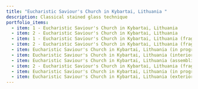 ```yaml
---
title: "Eucharistic Saviour's Church in Kybartai, Lithuania "
description: Classical stained glass technique
portfolio_items:
  - item: 1 - Eucharistic Saviour's Church in Kybartai, Lithuania
  - item: 2 - Eucharistic Saviour's Church in Kybartai, Lithuania
  - item: 1 - Eucharistic Saviour's Church in Kybartai, Lithuania (fragment)
  - item: 2 - Eucharistic Saviour's Church in Kybartai, Lithuania (fragment)
  - item: Eucharistic Saviour's Church in Kybartai, Lithuania (in progress - 1)
  - item: Eucharistic Saviour's Church in Kybartai, Lithuania (interior)
  - item: Eucharistic Saviour's Church in Kybartai, Lithuania (assembling)
  - item: 2 - Eucharistic Saviour's Church in Kybartai, Lithuania (fragment 2)
  - item: Eucharistic Saviour's Church in Kybartai, Lithuania (in progress - 2)
  - item: Eucharistic Saviour's Church in Kybartai, Lithuania (exterior)
---
```

